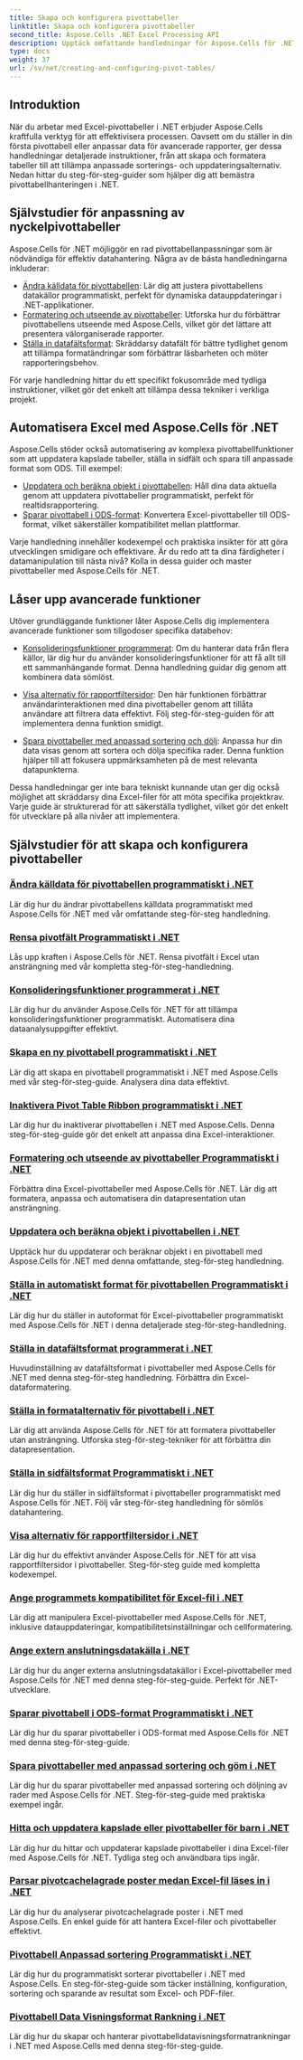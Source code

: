 ```yaml
---
title: Skapa och konfigurera pivottabeller
linktitle: Skapa och konfigurera pivottabeller
second_title: Aspose.Cells .NET Excel Processing API
description: Upptäck omfattande handledningar för Aspose.Cells för .NET. Bemästra pivottabeller i Excel programmatiskt med detaljerade steg-för-steg-guider för varje funktionalitet.
type: docs
weight: 37
url: /sv/net/creating-and-configuring-pivot-tables/
---
```

## Introduktion

När du arbetar med Excel-pivottabeller i .NET erbjuder Aspose.Cells kraftfulla verktyg för att effektivisera processen. Oavsett om du ställer in din första pivottabell eller anpassar data för avancerade rapporter, ger dessa handledningar detaljerade instruktioner, från att skapa och formatera tabeller till att tillämpa anpassade sorterings- och uppdateringsalternativ. Nedan hittar du steg-för-steg-guider som hjälper dig att bemästra pivottabellhanteringen i .NET.

## Självstudier för anpassning av nyckelpivottabeller

Aspose.Cells för .NET möjliggör en rad pivottabellanpassningar som är nödvändiga för effektiv datahantering. Några av de bästa handledningarna inkluderar:

- [Ändra källdata för pivottabellen](./changing-source-data/): Lär dig att justera pivottabellens datakällor programmatiskt, perfekt för dynamiska datauppdateringar i .NET-applikationer.
- [Formatering och utseende av pivottabeller](./formatting-and-look/): Utforska hur du förbättrar pivottabellens utseende med Aspose.Cells, vilket gör det lättare att presentera välorganiserade rapporter.
- [Ställa in datafältsformat](./setting-data-field-format/): Skräddarsy datafält för bättre tydlighet genom att tillämpa formatändringar som förbättrar läsbarheten och möter rapporteringsbehov.

För varje handledning hittar du ett specifikt fokusområde med tydliga instruktioner, vilket gör det enkelt att tillämpa dessa tekniker i verkliga projekt. 

## Automatisera Excel med Aspose.Cells för .NET

Aspose.Cells stöder också automatisering av komplexa pivottabellfunktioner som att uppdatera kapslade tabeller, ställa in sidfält och spara till anpassade format som ODS. Till exempel:

- [Uppdatera och beräkna objekt i pivottabellen](./refreshing-and-calculating-items/): Håll dina data aktuella genom att uppdatera pivottabeller programmatiskt, perfekt för realtidsrapportering.
- [Sparar pivottabell i ODS-format](./saving-in-ods-format/): Konvertera Excel-pivottabeller till ODS-format, vilket säkerställer kompatibilitet mellan plattformar.

Varje handledning innehåller kodexempel och praktiska insikter för att göra utvecklingen smidigare och effektivare. Är du redo att ta dina färdigheter i datamanipulation till nästa nivå? Kolla in dessa guider och master pivottabeller med Aspose.Cells för .NET. 

## Låser upp avancerade funktioner

Utöver grundläggande funktioner låter Aspose.Cells dig implementera avancerade funktioner som tillgodoser specifika databehov:

- [Konsolideringsfunktioner programmerat](./consolidation-functions/): Om du hanterar data från flera källor, lär dig hur du använder konsolideringsfunktioner för att få allt till ett sammanhängande format. Denna handledning guidar dig genom att kombinera data sömlöst.

- [Visa alternativ för rapportfiltersidor](./show-report-filter-pages-option/): Den här funktionen förbättrar användarinteraktionen med dina pivottabeller genom att tillåta användare att filtrera data effektivt. Följ steg-för-steg-guiden för att implementera denna funktion smidigt.

- [Spara pivottabeller med anpassad sortering och dölj](./saving-with-custom-sort-and-hide/): Anpassa hur din data visas genom att sortera och dölja specifika rader. Denna funktion hjälper till att fokusera uppmärksamheten på de mest relevanta datapunkterna.

Dessa handledningar ger inte bara tekniskt kunnande utan ger dig också möjlighet att skräddarsy dina Excel-filer för att möta specifika projektkrav. Varje guide är strukturerad för att säkerställa tydlighet, vilket gör det enkelt för utvecklare på alla nivåer att implementera.

## Självstudier för att skapa och konfigurera pivottabeller
### [Ändra källdata för pivottabellen programmatiskt i .NET](./changing-source-data/)
Lär dig hur du ändrar pivottabellens källdata programmatiskt med Aspose.Cells för .NET med vår omfattande steg-för-steg handledning.
### [Rensa pivotfält Programmatiskt i .NET](./clearing-pivot-fields/)
Lås upp kraften i Aspose.Cells för .NET. Rensa pivotfält i Excel utan ansträngning med vår kompletta steg-för-steg-handledning.
### [Konsolideringsfunktioner programmerat i .NET](./consolidation-functions/)
Lär dig hur du använder Aspose.Cells för .NET för att tillämpa konsolideringsfunktioner programmatiskt. Automatisera dina dataanalysuppgifter effektivt.
### [Skapa en ny pivottabell programmatiskt i .NET](./creating-new-pivot-table/)
Lär dig att skapa en pivottabell programmatiskt i .NET med Aspose.Cells med vår steg-för-steg-guide. Analysera dina data effektivt.
### [Inaktivera Pivot Table Ribbon programmatiskt i .NET](./disabling-pivot-table-ribbon/)
Lär dig hur du inaktiverar pivottabellen i .NET med Aspose.Cells. Denna steg-för-steg-guide gör det enkelt att anpassa dina Excel-interaktioner.
### [Formatering och utseende av pivottabeller Programmatiskt i .NET](./formatting-and-look/)
Förbättra dina Excel-pivottabeller med Aspose.Cells för .NET. Lär dig att formatera, anpassa och automatisera din datapresentation utan ansträngning.
### [Uppdatera och beräkna objekt i pivottabellen i .NET](./refreshing-and-calculating-items/)
Upptäck hur du uppdaterar och beräknar objekt i en pivottabell med Aspose.Cells för .NET med denna omfattande, steg-för-steg handledning.
### [Ställa in automatiskt format för pivottabellen Programmatiskt i .NET](./setting-auto-format/)
Lär dig hur du ställer in autoformat för Excel-pivottabeller programmatiskt med Aspose.Cells för .NET i denna detaljerade steg-för-steg-handledning.
### [Ställa in datafältsformat programmerat i .NET](./setting-data-field-format/)
Huvudinställning av datafältsformat i pivottabeller med Aspose.Cells för .NET med denna steg-för-steg handledning. Förbättra din Excel-dataformatering.
### [Ställa in formatalternativ för pivottabell i .NET](./setting-format-options/)
Lär dig att använda Aspose.Cells för .NET för att formatera pivottabeller utan ansträngning. Utforska steg-för-steg-tekniker för att förbättra din datapresentation.
### [Ställa in sidfältsformat Programmatiskt i .NET](./setting-page-field-format/)
Lär dig hur du ställer in sidfältsformat i pivottabeller programmatiskt med Aspose.Cells för .NET. Följ vår steg-för-steg handledning för sömlös datahantering.
### [Visa alternativ för rapportfiltersidor i .NET](./show-report-filter-pages-option/)
Lär dig hur du effektivt använder Aspose.Cells för .NET för att visa rapportfiltersidor i pivottabeller. Steg-för-steg guide med kompletta kodexempel.
### [Ange programmets kompatibilitet för Excel-fil i .NET](./specifying-compatibility/)
Lär dig att manipulera Excel-pivottabeller med Aspose.Cells för .NET, inklusive datauppdateringar, kompatibilitetsinställningar och cellformatering.
### [Ange extern anslutningsdatakälla i .NET](./specifying-external-connection-data-source/)
Lär dig hur du anger externa anslutningsdatakällor i Excel-pivottabeller med Aspose.Cells för .NET med denna steg-för-steg-guide. Perfekt för .NET-utvecklare.
### [Sparar pivottabell i ODS-format Programmatiskt i .NET](./saving-in-ods-format/)
Lär dig hur du sparar pivottabeller i ODS-format med Aspose.Cells för .NET med denna steg-för-steg-guide.
### [Spara pivottabeller med anpassad sortering och göm i .NET](./saving-with-custom-sort-and-hide/)
Lär dig hur du sparar pivottabeller med anpassad sortering och döljning av rader med Aspose.Cells för .NET. Steg-för-steg-guide med praktiska exempel ingår.
### [Hitta och uppdatera kapslade eller pivottabeller för barn i .NET](./finding-and-refreshing-nested-or-children-pivot-tables/)
Lär dig hur du hittar och uppdaterar kapslade pivottabeller i dina Excel-filer med Aspose.Cells för .NET. Tydliga steg och användbara tips ingår.
### [Parsar pivotcachelagrade poster medan Excel-fil läses in i .NET](./parsing-pivot-cached-records/)
Lär dig hur du analyserar pivotcachelagrade poster i .NET med Aspose.Cells. En enkel guide för att hantera Excel-filer och pivottabeller effektivt.
### [Pivottabell Anpassad sortering Programmatiskt i .NET](./pivot-table-custom-sort/)
Lär dig hur du programmatiskt sorterar pivottabeller i .NET med Aspose.Cells. En steg-för-steg-guide som täcker inställning, konfiguration, sortering och sparande av resultat som Excel- och PDF-filer.
### [Pivottabell Data Visningsformat Rankning i .NET](./pivot-table-data-display-format-ranking/)
Lär dig hur du skapar och hanterar pivottabelldatavisningsformatrankningar i .NET med Aspose.Cells med denna steg-för-steg-guide.